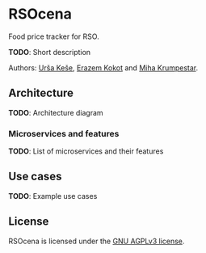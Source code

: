 # RSOcena

Food price tracker for RSO.

**TODO**: Short description

Authors: [Urša Keše](https://github.com/ukese), [Erazem Kokot](https://github.com/erazemk) and
[Miha Krumpestar](https://github.com/mk2376).

## Architecture

**TODO**: Architecture diagram

### Microservices and features

**TODO**: List of microservices and their features

## Use cases

**TODO**: Example use cases

## License

RSOcena is licensed under the [GNU AGPLv3 license](LICENSE).
